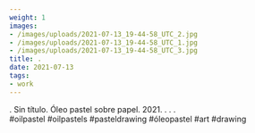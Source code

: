```yaml
---
weight: 1
images:
- /images/uploads/2021-07-13_19-44-58_UTC_2.jpg
- /images/uploads/2021-07-13_19-44-58_UTC_1.jpg
- /images/uploads/2021-07-13_19-44-58_UTC_3.jpg
title: .
date: 2021-07-13
tags:
- work
---
```


.
Sin título.
Óleo pastel sobre papel.
2021.
.
.
.
#oilpastel #oilpastels #pasteldrawing #óleopastel #art #drawing
